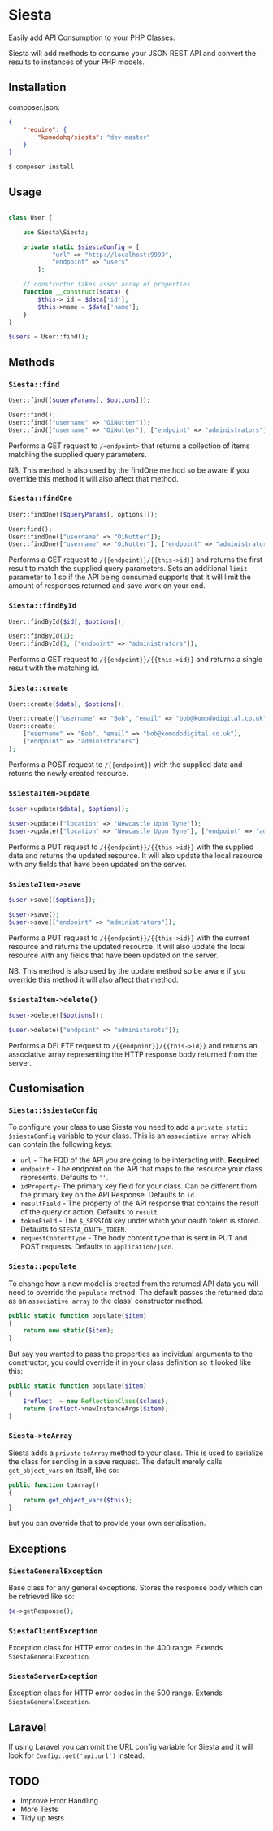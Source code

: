 # Siesta

Easily add API Consumption to your PHP Classes.

Siesta will add methods to consume your JSON REST API and convert the results to instances of your
PHP models.

## Installation

composer.json:

``` json
{
    "require": {
        "komodohq/siesta": "dev-master"
    }
}
```

```
$ composer install
```

## Usage

``` php

class User {

    use Siesta\Siesta;

    private static $siestaConfig = [
            "url" => "http://localhost:9999",
            "endpoint" => "users"
        ];

    // constructor takes assoc array of properties
    function __construct($data) {
        $this->_id = $data['id'];
        $this->name = $data['name'];
    }
}

$users = User::find();

```

## Methods

### `Siesta::find`

``` php
User::find([$queryParams[, $options]]);

User::find();
User::find(["username" => "OiNutter"]);
User::find(["username" => "OiNutter"], ["endpoint" => "administrators"]);
```

Performs a GET request to `/<endpoint>` that returns a collection of items matching the supplied
query parameters.

NB. This method is also used by the findOne method so be aware if you override this method it will
also affect that method.

### `Siesta::findOne`

``` php
User::findOne([$queryParams[, options]]);

User:find();
User::findOne(["username" => "OiNutter"]);
User::findOne(["username" => "OiNutter"], ["endpoint" => "administrators"]);
```

Performs a GET request to `/{{endpoint}}/{{this->id}}` and returns the first result to match the supplied query parameters. Sets an
additional `limit` parameter to 1 so if the API being consumed supports that it will limit the amount
of responses returned and save work on your end.

### `Siesta::findById`

``` php
User::findById($id[, $options]);

User::findById(1);
User::findById(1, ["endpoint" => "administrators"]);
```

Performs a GET request to `/{{endpoint}}/{{this->id}}` and returns a single result with the matching id.

### `Siesta::create`

``` php
User::create($data[, $options]);

User::create(["username" => "Bob", "email" => "bob@komododigital.co.uk"]);
User::create(
    ["username" => "Bob", "email" => "bob@komododigital.co.uk"],
    ["endpoint" => "administrators"]
);
```

Performs a POST request to `/{{endpoint}}` with the supplied data and returns the newly created resource.

### `$siestaItem->update`

``` php
$user->update($data[, $options]);

$user->update(["location" => "Newcastle Upon Tyne"]);
$user->update(["location" => "Newcastle Upon Tyne"], ["endpoint" => "administrators"]);
```

Performs a PUT request to `/{{endpoint}}/{{this->id}}` with the supplied data and returns the updated
resource. It will also update the local resource with any fields that have been updated on the server.

### `$siestaItem->save`

``` php
$user->save([$options]);

$user->save();
$user->save(["endpoint" => "administrators"]);
```

Performs a PUT request to `/{{endpoint}}/{{this->id}}` with the current resource and returns the updated
resource. It will also update the local resource with any fields that have been updated on the server.

NB. This method is also used by the update method so be aware if you override this method it will
also affect that method.

### `$siestaItem->delete()`

``` php
$user->delete([$options]);

$user->delete(["endpoint" => "administarots"]);
```

Performs a DELETE request to `/{{endpoint}}/{{this->id}}` and returns an associative array representing
the HTTP response body returned from the server.


## Customisation

### `Siesta::$siestaConfig`

To configure your class to use Siesta you need to add a `private static $siestaConfig` variable to
your class. This is an `associative array` which can contain the following keys:

* `url` - The FQD of the API you are going to be interacting with. **Required**
* `endpoint` - The endpoint on the API that maps to the resource your class represents. Defaults to
    `''`.
* `idProperty`- The primary key field for your class. Can be different from the primary key on the
    API Response. Defaults to `id`.
* `resultField` - The property of the API response that contains the result of the query or action.
    Defaults to `result`
* `tokenField` - The `$_SESSION` key under which your oauth token is stored. Defaults to
    `SIESTA_OAUTH_TOKEN`.
* `requestContentType` - The body content type that is sent in PUT and POST requests. Defaults to
    `application/json`.


### `Siesta::populate`

To change how a new model is created from the returned API data you will need to override the
`populate` method. The default passes the returned data as an `associative array` to the class'
constructor method.

``` php
public static function populate($item)
{
    return new static($item);
}
```

But say you wanted to pass the properties as individual arguments to the constructor, you could
override it in your class definition so it looked like this:

```php
public static function populate($item)
{
    $reflect  = new ReflectionClass($class);
    return $reflect->newInstanceArgs($item);
}
```


### `Siesta->toArray`

Siesta adds a `private` `toArray` method to your class. This is used to serialize the class for
sending in a save request. The default merely calls `get_object_vars` on itself, like so:

``` php
public function toArray()
{
    return get_object_vars($this);
}
```

but you can override that to provide your own serialisation.

## Exceptions

### `SiestaGeneralException`

Base class for any general exceptions. Stores the response body which can be retrieved like so:

``` php
$e->getResponse();
```

### `SiestaClientException`

Exception class for HTTP error codes in the 400 range. Extends `SiestaGeneralException`.

### `SiestaServerException`

Exception class for HTTP error codes in the 500 range. Extends `SiestaGeneralException`.


## Laravel

If using Laravel you can omit the URL config variable for Siesta and it will look for
`Config::get('api.url')` instead.

## TODO

* Improve Error Handling
* More Tests
* Tidy up tests
